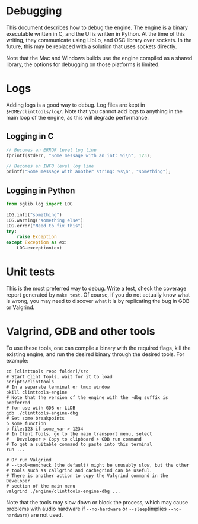 # Debugging
This document describes how to debug the engine.  The engine is a binary
executable written in C, and the UI is written in Python.  At the time of
this writing, they communicate using LibLo, and OSC library over sockets.
In the future, this may be replaced with a solution that uses sockets
directly.

Note that the Mac and Windows builds use the engine compiled as a shared
library, the options for debugging on those platforms is limited.

# Logs
Adding logs is a good way to debug.  Log files are kept in
`$HOME/clinttools/log/`.  Note that you cannot add logs to anything in the main
loop of the engine, as this will degrade performance.
## Logging in C
```c
// Becomes an ERROR level log line
fprintf(stderr, "Some message with an int: %i\n", 123);

// Becomes an INFO level log line
printf("Some message with another string: %s\n", "something");
```

## Logging in Python
```python
from sglib.log import LOG

LOG.info("something")
LOG.warning("something else")
LOG.error("Need to fix this")
try:
    raise Exception
except Exception as ex:
    LOG.exception(ex)
```

# Unit tests
This is the most preferred way to debug.  Write a test, check the coverage
report generated by `make test`.  Of course, if you do not actually know
what is wrong, you may need to discover what it is by replicating the bug
in GDB or Valgrind.

# Valgrind, GDB and other tools
To use these tools, one can compile a binary with the required flags, kill
the existing engine, and run the desired binary through the desired tools.
For example:
```
cd [clinttools repo folder]/src
# Start Clint Tools, wait for it to load
scripts/clinttools
# In a separate terminal or tmux window
pkill clinttools-engine
# Note that the version of the engine with the -dbg suffix is preferred
# for use with GDB or LLDB
gdb ./clinttools-engine-dbg
# Set some breakpoints
b some_function
b file:123 if some_var > 1234
# In Clint Tools, go to the main transport menu, select
#   Developer > Copy to clipboard > GDB run command
# To get a suitable command to paste into this terminal
run ...

# Or run Valgrind
# --tool=memcheck (the default) might be unusably slow, but the other
# tools such as callgrind and cachegrind can be useful.
# There is another action to copy the Valgrind command in the Developer
# section of the main menu
valgrind ./engine/clinttools-engine-dbg ...
```
Note that the tools may slow down or block the process, which may cause
problems with audio hardware if `--no-hardware` or `--sleep`(implies
`--no-hardware`)  are not used.

